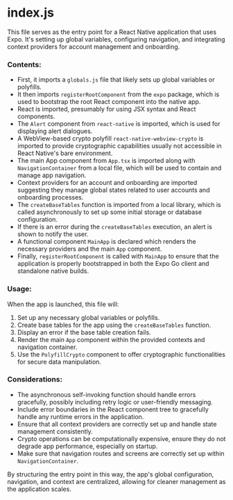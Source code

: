 # index.js

This file serves as the entry point for a React Native application that uses Expo. It's setting up global variables, configuring navigation, and integrating context providers for account management and onboarding.

### Contents:

- First, it imports a `globals.js` file that likely sets up global variables or polyfills.
- It then imports `registerRootComponent` from the `expo` package, which is used to bootstrap the root React component into the native app.
- React is imported, presumably for using JSX syntax and React components.
- The `Alert` component from `react-native` is imported, which is used for displaying alert dialogues.
- A WebView-based crypto polyfill `react-native-webview-crypto` is imported to provide cryptographic capabilities usually not accessible in React Native's bare environment.
- The main App component from `App.tsx` is imported along with `NavigationContainer` from a local file, which will be used to contain and manage app navigation.
- Context providers for an account and onboarding are imported suggesting they manage global states related to user accounts and onboarding processes.
- The `createBaseTables` function is imported from a local library, which is called asynchronously to set up some initial storage or database configuration.
- If there is an error during the `createBaseTables` execution, an alert is shown to notify the user.
- A functional component `MainApp` is declared which renders the necessary providers and the main `App` component.
- Finally, `registerRootComponent` is called with `MainApp` to ensure that the application is properly bootstrapped in both the Expo Go client and standalone native builds.

### Usage:

When the app is launched, this file will:

1. Set up any necessary global variables or polyfills.
2. Create base tables for the app using the `createBaseTables` function.
3. Display an error if the base table creation fails.
4. Render the main `App` component within the provided contexts and navigation container.
5. Use the `PolyfillCrypto` component to offer cryptographic functionalities for secure data manipulation.

### Considerations:

- The asynchronous self-invoking function should handle errors gracefully, possibly including retry logic or user-friendly messaging.
- Include error boundaries in the React component tree to gracefully handle any runtime errors in the application.
- Ensure that all context providers are correctly set up and handle state management consistently.
- Crypto operations can be computationally expensive, ensure they do not degrade app performance, especially on startup.
- Make sure that navigation routes and screens are correctly set up within `NavigationContainer`.

By structuring the entry point in this way, the app's global configuration, navigation, and context are centralized, allowing for cleaner management as the application scales.
